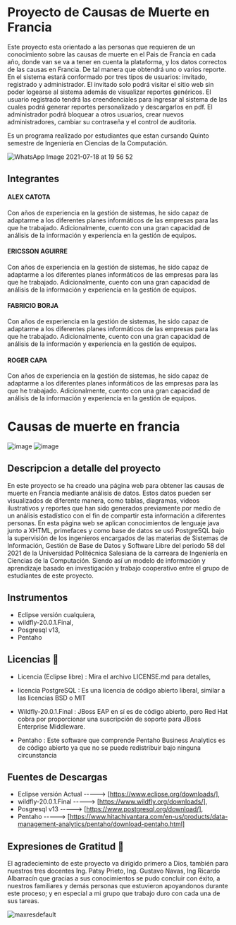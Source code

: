 # Proyecto de Causas de Muerte en Francia
Este proyecto esta orientado a las personas que requieren de un conocimiento sobre las causas de muerte en el Pais de Francia en cada año, donde van se va a tener en cuenta la plataforma, y los datos correctos de las causas en Francia. De tal manera que obtendrá uno o varios reporte. En el sistema estará conformado por tres tipos de usuarios: invitado, registrado y administrador. El invitado solo podrá visitar el sitio web sin poder logearse al sistema además de visualizar reportes genéricos. El usuario registrado tendrá las creendenciales para ingresar al sistema de las cuales podrá generar reportes personalizado y descargarlos en pdf. El administrador podrá bloquear a otros usuarios, crear nuevos administradores, cambiar su contraseña y el control de auditoria.

Es un programa realizado por estudiantes que estan cursando Quinto semestre de Ingeniería en Ciencias de la Computación.

![WhatsApp Image 2021-07-18 at 19 56 52](https://user-images.githubusercontent.com/86008397/126717282-d5f925f1-f59e-40a0-af3a-cc79cc7b2307.jpeg)

## Integrantes 
#### ALEX CATOTA
Con años de experiencia en la gestión de sistemas, he sido capaz de adaptarme a los diferentes planes informáticos de las empresas para las que he trabajado. Adicionalmente, cuento con una gran capacidad de análisis de la información y experiencia en la gestión de equipos.
#### ERICSSON AGUIRRE
Con años de experiencia en la gestión de sistemas, he sido capaz de adaptarme a los diferentes planes informáticos de las empresas para las que he trabajado. Adicionalmente, cuento con una gran capacidad de análisis de la información y experiencia en la gestión de equipos.
####  FABRICIO BORJA
Con años de experiencia en la gestión de sistemas, he sido capaz de adaptarme a los diferentes planes informáticos de las empresas para las que he trabajado. Adicionalmente, cuento con una gran capacidad de análisis de la información y experiencia en la gestión de equipos.
#### ROGER CAPA
Con años de experiencia en la gestión de sistemas, he sido capaz de adaptarme a los diferentes planes informáticos de las empresas para las que he trabajado. Adicionalmente, cuento con una gran capacidad de análisis de la información y experiencia en la gestión de equipos.

# Causas de muerte en francia
![image](https://user-images.githubusercontent.com/66247356/122820461-3f63ba00-d2a1-11eb-9436-9239c5aaf254.png)
![image](https://user-images.githubusercontent.com/66247356/122820711-881b7300-d2a1-11eb-998e-d3847c2d60be.png)   


## Descripcion a detalle del proyecto

En este proyecto se ha creado una página web para obtener las causas de muerte en Francia mediante análisis de datos. Estos datos pueden ser visualizados de diferente manera, como tablas, diagramas, videos ilustrativos y reportes que han sido generados previamente por medio de un análisis estadístico con el fin de compartir esta información a diferentes personas. En esta página web se aplican conocimientos de lenguaje java junto a XHTML, primefaces y como base de datos se usó PostgreSQL bajo la supervisión de los ingenieros encargados de las materias de Sistemas de Información, Gestión de Base de Datos y Software Libre del periodo 58 del 2021 de la Universidad Politécnica Salesiana de la carreara de Ingeniería en Ciencias de la Computación. Siendo así un modelo de información y aprendizaje basado en investigación y trabajo cooperativo entre el grupo de estudiantes de este proyecto.

## Instrumentos

- Eclipse versión cualquiera, 
- wildfly-20.0.1.Final,
- Posgresql v13,
- Pentaho

## Licencias 📄
- Licencia (Eclipse libre) : Mira el archivo LICENSE.md para detalles,

- licencia PostgreSQL : 
Es una licencia de código abierto liberal, 
similar a las licencias BSD o MIT

- Wildfly-20.0.1.Final : 
JBoss EAP en sí es de código abierto, pero Red Hat cobra por proporcionar una suscripción de soporte para JBoss Enterprise Middleware.

- Pentaho :
Este software que comprende Pentaho Business Analytics es de código abierto ya que no se puede redistribuir bajo ninguna circunstancia

## Fuentes de Descargas 

- Eclipse versión Actual -----> [https://www.eclipse.org/downloads/], 
- wildfly-20.0.1.Final -----> [https://www.wildfly.org/downloads/],
- Posgresql v13 -----> [https://www.postgresql.org/download/],
- Pentaho -----> [https://www.hitachivantara.com/en-us/products/data-management-analytics/pentaho/download-pentaho.html]

## Expresiones de Gratitud 🎁

El agradecieminto de este proyecto va dirigido primero a Dios, también para nuestros tres docentes Ing. Patsy Prieto, Ing. Gustavo Navas, Ing Ricardo Albarracín que gracias a sus conocimientos se pudo concluir con éxito, a nuestros familiares y demás personas que estuvieron apoyandonos durante este proceso; y en especial a mi grupo que trabajo duro con cada una de sus tareas.

![maxresdefault](https://user-images.githubusercontent.com/86008397/126722549-ee7d35b2-6e2a-4163-80a3-183044402354.jpg)

